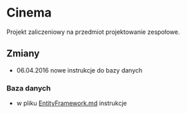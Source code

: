 # Cinema
Projekt zaliczeniowy na przedmiot projektowanie zespołowe.

## Zmiany
* 06.04.2016 nowe instrukcje do bazy danych

### Baza danych
* w pliku [EntityFramework.md](https://github.com/DudaKamil/cinema/blob/master/EntityFramework.md) instrukcje

